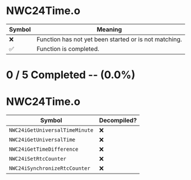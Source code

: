 # NWC24Time.o
| Symbol | Meaning 
| ------------- | ------------- 
| :x: | Function has not yet been started or is not matching. 
| :white_check_mark: | Function is completed. 


# 0 / 5 Completed -- (0.0%)
# NWC24Time.o
| Symbol | Decompiled? |
| ------------- | ------------- |
| `NWC24iGetUniversalTimeMinute` | :x: |
| `NWC24iGetUniversalTime` | :x: |
| `NWC24iGetTimeDifference` | :x: |
| `NWC24iSetRtcCounter` | :x: |
| `NWC24iSynchronizeRtcCounter` | :x: |
